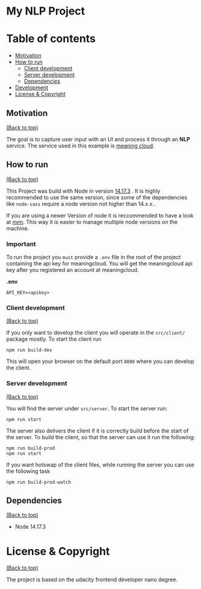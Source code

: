 # My NLP Project

# Table of contents

- [Motivation](#Motivation)
- [How to run](#how-to-run)
    - [Client development](#client-development)
    - [Server development](#server-development)
    - [Dependencies](#dependencies)
- [Development](#development)
- [License & Copyright](#license--copyright)

## Motivation

[(Back to top)](#table-of-contents)

The goal is to capture user input with an UI and process it through an **NLP** service. The service used in this example is [meaning cloud](https://www.meaningcloud.com/).

## How to run

[(Back to top)](#table-of-contents)

This Project was build with Node in version [14.17.3](https://nodejs.org/en/blog/release/v14.17.3/) . It is highly recommended to use the same version, since some of the
dependencies like `node-sass` require a node version not higher than 14.x.x..

If you are using a newer Version of node it is reccommended to have a look at [nvm](https://github.com/nvm-sh/nvm). This way it is easier to manage multiple node versions on the
machine.

### Important

To run the project you ``must`` provide a `.env` file in the root of the project containing the api key for meaningcloud. You will get the
meaningcloud api key after you registered an account at meaningcloud.

**.env**
`````.dotenv
API_KEY=<apikey>
`````

### Client development

[(Back to top)](#table-of-contents)

If you only want to develop the client you will operate in the `src/client/` package mostly. To start the client run

````npm
npm run build-dev
````

This will open your browser on the default port `8080` where you can develop the client.

### Server development

[(Back to top)](#table-of-contents)

You will find the server under `src/server`. To start the server run:

````npm
npm run start
````

The server also delivers the client if it is correctly build before the start of the server. To build the client, so that the server can use it run the following:

````npm
npm run build-prod
npm run start
````

If you want hotswap of the client files, while running the server you can use the following task

````npm
npm run build-prod-watch
````

## Dependencies

[(Back to top)](#table-of-contents)

* Node 14.17.3

# License & Copyright

[(Back to top)](#table-of-contents)

The project is based on the udacity frontend developer nano degree. 